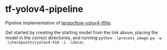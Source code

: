 # tf-yolov4-pipeline
 
Pipeline implementation of [tensorflow-yolov4-tflite](https://github.com/hunglc007/tensorflow-yolov4-tflite).


Get started by creating the starting model from the link above, placing the model in the correct directories, and running ```python .\process_image.py -w .\checkpoints\yolov4-416 -i .\data\```
